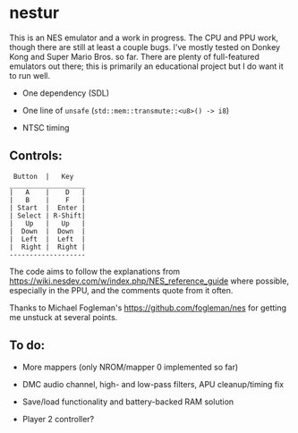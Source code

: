 # nestur

This is an NES emulator and a work in progress. The CPU and PPU work, though there are still at least a couple bugs. I've mostly tested on Donkey Kong and Super Mario Bros. so far. There are plenty of full-featured emulators out there; this is primarily an educational project but I do want it to run well.

- One dependency (SDL)

- One line of `unsafe` (`std::mem::transmute::<u8>() -> i8`)

- NTSC timing

## Controls:
```
 Button  |   Key
___________________
|   A    |    D   |
|   B    |    F   |
| Start  |  Enter |
| Select | R-Shift|
|   Up   |   Up   |
|  Down  |  Down  |
|  Left  |  Left  |
|  Right |  Right |
-------------------
```
The code aims to follow the explanations from https://wiki.nesdev.com/w/index.php/NES_reference_guide where possible, especially in the PPU, and the comments quote from it often.

Thanks to Michael Fogleman's https://github.com/fogleman/nes for getting me unstuck at several points.

## To do:

- More mappers (only NROM/mapper 0 implemented so far)

- DMC audio channel, high- and low-pass filters, APU cleanup/timing fix

- Save/load functionality and battery-backed RAM solution

- Player 2 controller?
